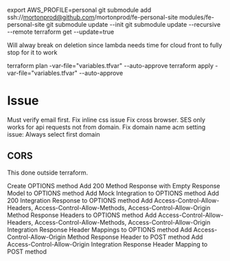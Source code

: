 export AWS_PROFILE=personal
git submodule add ssh://mortonprod@github.com/mortonprod/fe-personal-site modules/fe-personal-site
git submodule update --init
git submodule update --recursive --remote
terraform get --update=true

Will alway break on deletion since lambda needs time for cloud front to fully stop for it to work

terraform plan -var-file="variables.tfvar" --auto-approve
terraform apply -var-file="variables.tfvar" --auto-approve

# Issue
Must verify email first.
Fix inline css issue
Fix cross browser.
SES only works for api requests not from domain.
Fix domain name acm setting issue: Always select first domain


## CORS

This done outside terraform.

Create OPTIONS method
Add 200 Method Response with Empty Response Model to OPTIONS method
Add Mock Integration to OPTIONS method
Add 200 Integration Response to OPTIONS method
Add Access-Control-Allow-Headers, Access-Control-Allow-Methods, Access-Control-Allow-Origin Method Response Headers to OPTIONS method
Add Access-Control-Allow-Headers, Access-Control-Allow-Methods, Access-Control-Allow-Origin Integration Response Header Mappings to OPTIONS method
Add Access-Control-Allow-Origin Method Response Header to POST method
Add Access-Control-Allow-Origin Integration Response Header Mapping to POST method 
